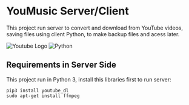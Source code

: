 
# YouMusic Server/Client  

This project run server to convert and download from YouTube videos, saving files using client Python, to make backup files and acess later.  

![Youtube Logo](https://marcas-logos.net/wp-content/uploads/2020/03/YOUTUBE-LOGO.png)
![Python](https://penseemti.com.br/wp-content/uploads/2019/01/python-logo.png)

## Requirements in Server Side
This project run in Python 3, install this libraries first to run server:
```
pip3 install youtube_dl
sudo apt-get install ffmpeg
```
